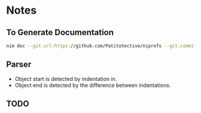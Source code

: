 # Notes

## To Generate Documentation
```sh
nim doc --git.url:https://github.com/Patitotective/niprefs --git.commit:main --project --outdir:docs src/niprefs.nim
```

## Parser
- Object start is detected by indentation in.
- Object end is detected by the difference between indentations.

## TODO
